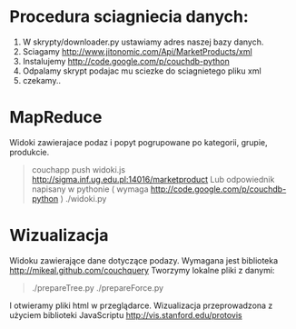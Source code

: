 # Procedura sciagniecia danych:
1. W skrypty/downloader.py ustawiamy adres naszej bazy danych.
2. Sciagamy http://www.jitonomic.com/Api/MarketProducts/xml
3. Instalujemy http://code.google.com/p/couchdb-python
4. Odpalamy skrypt podajac mu sciezke do sciagnietego pliku xml
5. czekamy..

# MapReduce
Widoki zawierajace podaz i popyt pogrupowane po kategorii, grupie, produkcie.

> couchapp push widoki.js http://sigma.inf.ug.edu.pl:14016/marketproduct
Lub odpowiednik napisany w pythonie ( wymaga http://code.google.com/p/couchdb-python )
> ./widoki.py

# Wizualizacja
Widoku zawierające dane dotyczące podazy.
Wymagana jest biblioteka http://mikeal.github.com/couchquery
Tworzymy lokalne pliki z danymi:
> ./prepareTree.py
> ./prepareForce.py

I otwieramy pliki html w przeglądarce.
Wizualizacja przeprowadzona z użyciem biblioteki JavaScriptu http://vis.stanford.edu/protovis
